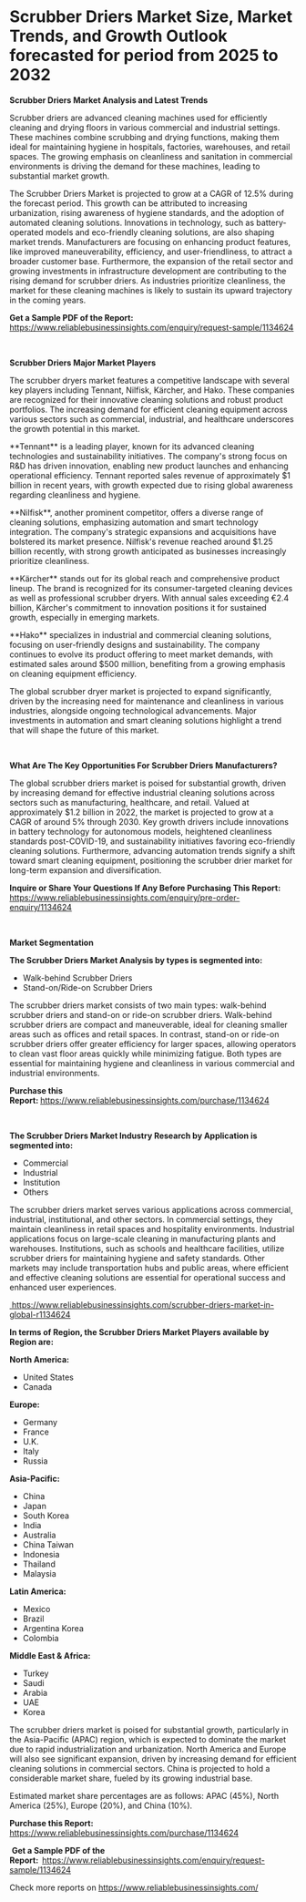 <p><h1>Scrubber Driers Market Size, Market Trends, and Growth Outlook forecasted for period from 2025 to 2032</h1></p><p><strong>Scrubber Driers Market Analysis and Latest Trends</strong></p>
<p><p>Scrubber driers are advanced cleaning machines used for efficiently cleaning and drying floors in various commercial and industrial settings. These machines combine scrubbing and drying functions, making them ideal for maintaining hygiene in hospitals, factories, warehouses, and retail spaces. The growing emphasis on cleanliness and sanitation in commercial environments is driving the demand for these machines, leading to substantial market growth.</p><p>The Scrubber Driers Market is projected to grow at a CAGR of 12.5% during the forecast period. This growth can be attributed to increasing urbanization, rising awareness of hygiene standards, and the adoption of automated cleaning solutions. Innovations in technology, such as battery-operated models and eco-friendly cleaning solutions, are also shaping market trends. Manufacturers are focusing on enhancing product features, like improved maneuverability, efficiency, and user-friendliness, to attract a broader customer base. Furthermore, the expansion of the retail sector and growing investments in infrastructure development are contributing to the rising demand for scrubber driers. As industries prioritize cleanliness, the market for these cleaning machines is likely to sustain its upward trajectory in the coming years.</p></p>
<p><strong>Get a Sample PDF of the Report:&nbsp;</strong> <a href="https://www.reliablebusinessinsights.com/enquiry/request-sample/1134624?utm_campaign=3177&utm_medium=2&utm_source=Github&utm_content=ia&utm_term=25032025&utm_id=scrubber-driers">https://www.reliablebusinessinsights.com/enquiry/request-sample/1134624</a></p>
<p>&nbsp;</p>
<p><strong>Scrubber Driers Major Market Players</strong></p>
<p><p>The scrubber dryers market features a competitive landscape with several key players including Tennant, Nilfisk, Kärcher, and Hako. These companies are recognized for their innovative cleaning solutions and robust product portfolios. The increasing demand for efficient cleaning equipment across various sectors such as commercial, industrial, and healthcare underscores the growth potential in this market.</p><p>**Tennant** is a leading player, known for its advanced cleaning technologies and sustainability initiatives. The company's strong focus on R&D has driven innovation, enabling new product launches and enhancing operational efficiency. Tennant reported sales revenue of approximately $1 billion in recent years, with growth expected due to rising global awareness regarding cleanliness and hygiene.</p><p>**Nilfisk**, another prominent competitor, offers a diverse range of cleaning solutions, emphasizing automation and smart technology integration. The company's strategic expansions and acquisitions have bolstered its market presence. Nilfisk's revenue reached around $1.25 billion recently, with strong growth anticipated as businesses increasingly prioritize cleanliness.</p><p>**Kärcher** stands out for its global reach and comprehensive product lineup. The brand is recognized for its consumer-targeted cleaning devices as well as professional scrubber dryers. With annual sales exceeding €2.4 billion, Kärcher's commitment to innovation positions it for sustained growth, especially in emerging markets.</p><p>**Hako** specializes in industrial and commercial cleaning solutions, focusing on user-friendly designs and sustainability. The company continues to evolve its product offering to meet market demands, with estimated sales around $500 million, benefiting from a growing emphasis on cleaning equipment efficiency.</p><p>The global scrubber dryer market is projected to expand significantly, driven by the increasing need for maintenance and cleanliness in various industries, alongside ongoing technological advancements. Major investments in automation and smart cleaning solutions highlight a trend that will shape the future of this market.</p></p>
<p>&nbsp;</p>
<p><strong>What Are The Key Opportunities For Scrubber Driers Manufacturers?</strong></p>
<p><p>The global scrubber driers market is poised for substantial growth, driven by increasing demand for effective industrial cleaning solutions across sectors such as manufacturing, healthcare, and retail. Valued at approximately $1.2 billion in 2022, the market is projected to grow at a CAGR of around 5% through 2030. Key growth drivers include innovations in battery technology for autonomous models, heightened cleanliness standards post-COVID-19, and sustainability initiatives favoring eco-friendly cleaning solutions. Furthermore, advancing automation trends signify a shift toward smart cleaning equipment, positioning the scrubber drier market for long-term expansion and diversification.</p></p>
<p><strong>Inquire or Share Your Questions If Any Before Purchasing This Report:</strong> <a href="https://www.reliablebusinessinsights.com/enquiry/pre-order-enquiry/1134624?utm_campaign=3177&utm_medium=2&utm_source=Github&utm_content=ia&utm_term=25032025&utm_id=scrubber-driers">https://www.reliablebusinessinsights.com/enquiry/pre-order-enquiry/1134624</a></p>
<p>&nbsp;</p>
<p><strong>Market Segmentation</strong></p>
<p><strong>The Scrubber Driers Market Analysis by types is segmented into:</strong></p>
<p><ul><li>Walk-behind Scrubber Driers</li><li>Stand-on/Ride-on Scrubber Driers</li></ul></p>
<p><p>The scrubber driers market consists of two main types: walk-behind scrubber driers and stand-on or ride-on scrubber driers. Walk-behind scrubber driers are compact and maneuverable, ideal for cleaning smaller areas such as offices and retail spaces. In contrast, stand-on or ride-on scrubber driers offer greater efficiency for larger spaces, allowing operators to clean vast floor areas quickly while minimizing fatigue. Both types are essential for maintaining hygiene and cleanliness in various commercial and industrial environments.</p></p>
<p><strong>Purchase this Report:&nbsp;</strong><a href="https://www.reliablebusinessinsights.com/purchase/1134624?utm_campaign=3177&utm_medium=2&utm_source=Github&utm_content=ia&utm_term=25032025&utm_id=scrubber-driers">https://www.reliablebusinessinsights.com/purchase/1134624</a></p>
<p>&nbsp;</p>
<p><strong>The Scrubber Driers Market Industry Research by Application is segmented into:</strong></p>
<p><ul><li>Commercial</li><li>Industrial</li><li>Institution</li><li>Others</li></ul></p>
<p><p>The scrubber driers market serves various applications across commercial, industrial, institutional, and other sectors. In commercial settings, they maintain cleanliness in retail spaces and hospitality environments. Industrial applications focus on large-scale cleaning in manufacturing plants and warehouses. Institutions, such as schools and healthcare facilities, utilize scrubber driers for maintaining hygiene and safety standards. Other markets may include transportation hubs and public areas, where efficient and effective cleaning solutions are essential for operational success and enhanced user experiences.</p></p>
<p><a href="https://www.reliablebusinessinsights.com/scrubber-driers-market-in-global-r1134624?utm_campaign=3177&utm_medium=2&utm_source=Github&utm_content=ia&utm_term=25032025&utm_id=scrubber-driers">&nbsp;https://www.reliablebusinessinsights.com/scrubber-driers-market-in-global-r1134624</a></p>
<p><strong>In terms of Region, the Scrubber Driers Market Players available by Region are:</strong></p>
<p>
    <p> <strong> North America: </strong>
        <ul>
            <li>United States</li>
            <li>Canada</li>
        </ul>
        </p> 
    <p> <strong> Europe: </strong>
        <ul>
            <li>Germany</li>
            <li>France</li>
            <li>U.K.</li>
            <li>Italy</li>
            <li>Russia</li>
        </ul>
        </p> 
    <p> <strong> Asia-Pacific: </strong>
        <ul>
            <li>China</li>
            <li>Japan</li>
            <li>South Korea</li>
            <li>India</li>
            <li>Australia</li>
            <li>China Taiwan</li>
            <li>Indonesia</li>
            <li>Thailand</li>
            <li>Malaysia</li>
        </ul>
        </p> 
    <p> <strong> Latin America: </strong>
        <ul>
            <li>Mexico</li>
            <li>Brazil</li>
            <li>Argentina Korea</li>
            <li>Colombia</li>
        </ul>
        </p> 
    <p> <strong> Middle East & Africa: </strong>
        <ul>
            <li>Turkey</li>
            <li>Saudi</li>
            <li>Arabia</li>
            <li>UAE</li>
            <li>Korea</li>
        </ul>
    </p>
    </p>
<p><p>The scrubber driers market is poised for substantial growth, particularly in the Asia-Pacific (APAC) region, which is expected to dominate the market due to rapid industrialization and urbanization. North America and Europe will also see significant expansion, driven by increasing demand for efficient cleaning solutions in commercial sectors. China is projected to hold a considerable market share, fueled by its growing industrial base. </p><p>Estimated market share percentages are as follows: APAC (45%), North America (25%), Europe (20%), and China (10%).</p></p>
<p><strong>Purchase this Report: </strong><a href="https://www.reliablebusinessinsights.com/purchase/1134624?utm_campaign=3177&utm_medium=2&utm_source=Github&utm_content=ia&utm_term=25032025&utm_id=scrubber-driers">https://www.reliablebusinessinsights.com/purchase/1134624</a></p>
<p>&nbsp;<strong>Get a Sample PDF of the Report:&nbsp;&nbsp;</strong><a href="https://www.reliablebusinessinsights.com/enquiry/request-sample/1134624?utm_campaign=3177&utm_medium=2&utm_source=Github&utm_content=ia&utm_term=25032025&utm_id=scrubber-driers">https://www.reliablebusinessinsights.com/enquiry/request-sample/1134624</a></p>
<p><strong></strong></p>
<p>Check more reports on <a href="https://www.reliablebusinessinsights.com/?utm_campaign=3177&utm_medium=2&utm_source=Github&utm_content=ia&utm_term=25032025&utm_id=scrubber-driers">https://www.reliablebusinessinsights.com/</a></p>